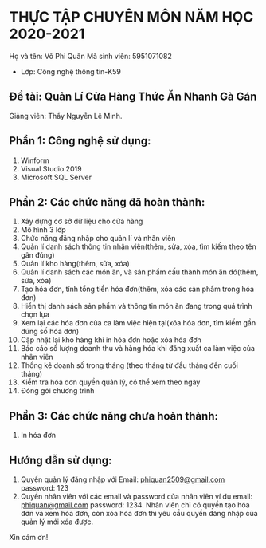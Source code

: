 # THỰC TẬP CHUYÊN MÔN NĂM HỌC 2020-2021
Họ và tên: Võ Phi Quân
Mã sinh viên: 5951071082
     
* Lớp: Công nghệ thông tin-K59

## Đề tài: Quản Lí Cửa Hàng Thức Ăn Nhanh Gà Gán
Giảng viên: Thầy Nguyễn Lê Minh. 

## Phần 1: Công nghệ sử dụng:
1. Winform
2. Visual Studio 2019
3. Microsoft SQL Server

## Phần 2: Các chức năng đã hoàn thành:
1. Xây dựng cơ sở dữ liệu cho cửa hàng
2. Mô hình 3 lớp 
3. Chức năng đăng nhập cho quản lí và nhân viên
4. Quản lí danh sách thông tin nhân viên(thêm, sửa, xóa, tìm kiếm theo tên gân đúng)
5. Quản lí kho hàng(thêm, sửa, xóa)
6. Quản lí danh sách các món ăn, và sản phẩm cấu thành món ăn đó(thêm, sửa, xóa)
7. Tạo hóa đơn, tính tổng tiền hóa đơn(thêm, xóa các sản phẩm trong hóa đơn)
8. Hiển thị danh sách sản phẩm và thông tin món ăn đang trong quá trình chọn lựa
9. Xem lại các hóa đơn của ca làm việc hiện tại(xóa hóa đơn, tìm kiếm gần đúng số hóa đơn)
10. Cập nhật lại kho hàng khi in hóa đơn hoặc xóa hóa đơn
11. Báo cáo số lượng doanh thu và hàng hóa khi đăng xuất ca làm việc của nhân viên
12. Thống kê doanh số trong tháng (theo tháng từ đầu tháng đến cuối tháng)
13. Kiểm tra hóa đơn quyền quản lý, có thể xem theo ngày
14. Đóng gói chương trình

## Phần 3: Các chức năng chưa hoàn thành:
1. In hóa đơn

## Hướng dẫn sử dụng:
1. Quyền quản lý đăng nhập với Email: phiquan2509@gmail.com password: 123 
2. Quyền nhân viên với các email và password của nhân viên ví dụ email: phiquan@gmail.com  password: 1234. Nhân viên chỉ có quyền tạo hóa đơn và xem hóa đơn, còn xóa hóa đơn thì yêu cầu quyền đăng nhập của quản lý mới xóa được.

Xin cám ơn!

